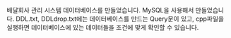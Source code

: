 배달회사 관리 시스템 데이터베이스를 만들었습니다.
MySQL을 사용해서 만들었습니다.
DDL.txt, DDLdrop.txt에는 데이터베이스를 만드는 Query문이 있고, cpp파일을 실행하면 데이터베이스에 있는 데이터들을 조건에 맞게 확인할 수 있습니다.
